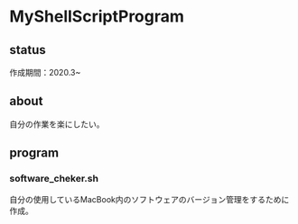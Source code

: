 # MyShellScriptProgram

## status
作成期間：2020.3~　

## about
自分の作業を楽にしたい。

## program
### software_cheker.sh 
自分の使用しているMacBook内のソフトウェアのバージョン管理をするために作成。

